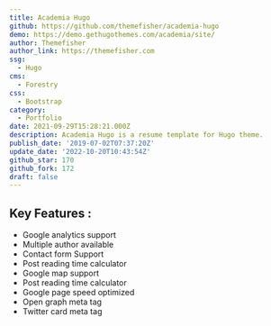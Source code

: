 ```yaml
---
title: Academia Hugo
github: https://github.com/themefisher/academia-hugo
demo: https://demo.gethugothemes.com/academia/site/
author: Themefisher
author_link: https://themefisher.com
ssg:
  - Hugo
cms:
  - Forestry
css:
  - Bootstrap
category:
  - Portfolio
date: 2021-09-29T15:28:21.000Z
description: Academia Hugo is a resume template for Hugo theme.
publish_date: '2019-07-02T07:37:20Z'
update_date: '2022-10-20T10:43:54Z'
github_star: 170
github_fork: 172
draft: false
---
```

## Key Features :

- Google analytics support
- Multiple author available
- Contact form Support
- Post reading time calculator
- Google map support
- Post reading time calculator
- Google page speed optimized
- Open graph meta tag
- Twitter card meta tag
